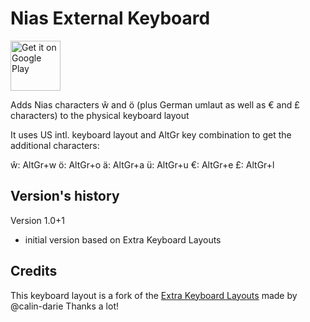 # Nias External Keyboard

[<img alt='Get it on Google Play' src='https://play.google.com/intl/en_us/badges/static/images/badges/en_badge_web_generic.png' height="80pt"/>](https://play.google.com/store/apps/details?id=com.blogspot.niasexternalkeyboard)

Adds Nias characters ŵ and ö (plus German umlaut as well as € and £ characters) to the physical keyboard layout

It uses US intl. keyboard layout and AltGr key combination to get the additional characters:

 ŵ: AltGr+w
 ö: AltGr+o
 ä: AltGr+a
 ü: AltGr+u
 €: AltGr+e
 £: AltGr+l


## Version's history

Version 1.0+1
- initial version based on Extra Keyboard Layouts

## Credits

This keyboard layout is a fork of the [Extra Keyboard Layouts](https://github.com/calin-darie/extra-keyboard-layouts) made by @calin-darie Thanks a lot!

